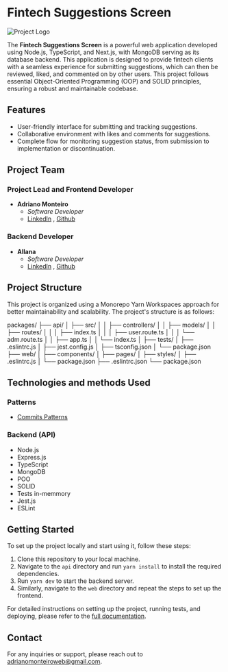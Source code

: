 # Fintech Suggestions Screen

![Project Logo](https://img.freepik.com/premium-vector/feedback-concept-line-icon-simple-element-illustration-feedback-concept-outline-symbol-design-can-be-used-web-mobile-ui-ux_159242-3724.jpg?w=2000) <!-- Se você tiver um logo, você pode incluí-lo aqui -->

The **Fintech Suggestions Screen** is a powerful web application developed using Node.js, TypeScript, and Next.js, with MongoDB serving as its database backend. This application is designed to provide fintech clients with a seamless experience for submitting suggestions, which can then be reviewed, liked, and commented on by other users. This project follows essential Object-Oriented Programming (OOP) and SOLID principles, ensuring a robust and maintainable codebase.

## Features

- User-friendly interface for submitting and tracking suggestions.
- Collaborative environment with likes and comments for suggestions.
- Complete flow for monitoring suggestion status, from submission to implementation or discontinuation.

## Project Team

### Project Lead and Frontend Developer

- **Adriano Monteiro**
  - *Software Developer*
  - [LinkedIn](https://www.linkedin.com/in/adrianomonteirodev/) , [Github](https://github.com/adrianomonteiroweb?tab=repositories)

### Backend Developer

- **Allana**
  - *Software Developer*
  - [LinkedIn](https://www.linkedin.com/in/lana-karla/) , [Github](https://github.com/lana2-2karla)

## Project Structure

This project is organized using a Monorepo Yarn Workspaces approach for better maintainability and scalability. The project's structure is as follows:

packages/
├── api/
│ ├── src/
│ │ ├── controllers/
│ │ ├── models/
│ │ ├── routes/
│ │ │ ├── index.ts
│ │ │ ├── user.route.ts
│ │ │ └── adm.route.ts
│ │ ├── app.ts
│ │ └── index.ts
│ ├── tests/
│ ├── .eslintrc.js
│ ├── jest.config.js
│ ├── tsconfig.json
│ └── package.json
├── web/
│ ├── components/
│ ├── pages/
│ ├── styles/
│ ├── .eslintrc.js
│ └── package.json
├── .eslintrc.json
└── package.json

## Technologies and methods Used

### Patterns

 - [Commits Patterns](https://github.com/iuricode/padroes-de-commits)
### Backend (API)

- Node.js
- Express.js
- TypeScript
- MongoDB
- POO
- SOLID
- Tests in-memmory
- Jest.js
- ESLint

## Getting Started

To set up the project locally and start using it, follow these steps:

1. Clone this repository to your local machine.
2. Navigate to the `api` directory and run `yarn install` to install the required dependencies.
3. Run `yarn dev` to start the backend server.
4. Similarly, navigate to the `web` directory and repeat the steps to set up the frontend.

For detailed instructions on setting up the project, running tests, and deploying, please refer to the [full documentation](link_para_documentação_completa).

## Contact

For any inquiries or support, please reach out to [adrianomonteiroweb@gmail.com](mailto:adrianomonteiroweb@gmail.com).
